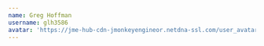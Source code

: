 ```yaml
---
name: Greg Hoffman
username: glh3586
avatar: 'https://jme-hub-cdn-jmonkeyengineor.netdna-ssl.com/user_avatar/hub.jmonkeyengine.org/glh3586/120/1963_2.png'
---
```

